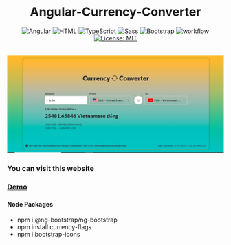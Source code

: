<h1 align="center"> Angular-Currency-Converter  </h1>
<div align="center">

![Angular](https://img.shields.io/badge/Angular-DD0031?logo=angular&logoColor=white)
![HTML](https://img.shields.io/badge/HTML5-E34F26?logo=html5&logoColor=white)
![TypeScript](https://img.shields.io/badge/TypeScript-007ACC?logo=typescript&logoColor=white)
![Sass](https://img.shields.io/badge/Sass-CC6699?logo=sass&logoColor=white)
![Bootstrap](https://img.shields.io/badge/Bootstrap-563D7C?logo=bootstrap&logoColor=white)
![workflow](https://github.com/daniel-szulc/angular-currency-converter/actions/workflows/pages/pages-build-deployment/badge.svg)
[![License: MIT](https://img.shields.io/badge/License-MIT-yellow.svg)](https://opensource.org/licenses/MIT)

</div>
</br>
<img src='./src/assets/ccapp.PNG'>

<h3> You can visit this website <a href="https://currencycconverter.vercel.app/" target="_blank">    <h4>Demo</h4>  </a></h3>


<h4>Node Packages</h4>

<ul style="list-style-type:disc;">
  <li>npm i @ng-bootstrap/ng-bootstrap</li>
  <li>npm install currency-flags</li>
  <li>npm i bootstrap-icons</li>
</ul>

